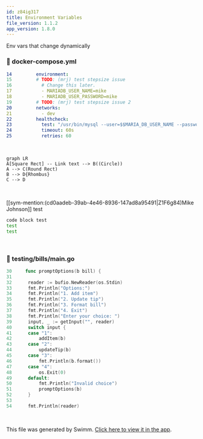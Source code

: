 ```yaml
---
id: z84ig317
title: Environment Variables
file_version: 1.1.2
app_version: 1.8.0
---
```


Env vars that change dynamically
<!-- NOTE-swimm-snippet: the lines below link your snippet to Swimm -->
### 📄 docker-compose.yml
```yaml
14         environment:
15         # TODO: (mrj) test stepsize issue
16           # Change this later.
17           - MARIADB_USER_NAME=mike
18           - MARIADB_USER_PASSWORD=mike
19         # TODO: (mrj) test stepsize issue 2
20         networks:
21           - dev
22         healthcheck:
23           test: "/usr/bin/mysql --user=$$MARIA_DB_USER_NAME --password=$$MARIADB_USER_PASSWORD --execute \"use users\""
24           timeout: 60s
25           retries: 60
```

<br/>

<!--MERMAID {width:100}-->
```mermaid
graph LR
A[Square Rect] -- Link text --> B((Circle))
A --> C(Round Rect)
B --> D{Rhombus}
C --> D
```
<!--MCONTENT {content: "graph LR<br/>\nA\\[Square Rect\\] -- Link text \\-\\-\\> B((Circle))<br/>\nA \\-\\-\\> C(Round Rect)<br/>\nB \\-\\-\\> D{Rhombus}<br/>\nC \\-\\-\\> D"} --->

<br/>

[[sym-mention:(cd0aadeb-39ab-4e46-8936-147ad8a95491|Z1F6g84)Mike Johnson]] test

```bash
code block test
test
test
```

<br/>


<!-- NOTE-swimm-snippet: the lines below link your snippet to Swimm -->
### 📄 testing/bills/main.go
```go
30     func promptOptions(b bill) {
31
32     	reader := bufio.NewReader(os.Stdin)
33     	fmt.Println("Options:")
34     	fmt.Println("1. Add item")
35     	fmt.Println("2. Update tip")
36     	fmt.Println("3. Format bill")
37     	fmt.Println("4. Exit")
38     	fmt.Println("Enter your choice: ")
39     	input, _ := getInput("", reader)
40     	switch input {
41     	case "1":
42     		addItem(b)
43     	case "2":
44     		updateTip(b)
45     	case "3":
46     		fmt.Println(b.format())
47     	case "4":
48     		os.Exit(0)
49     	default:
50     		fmt.Println("Invalid choice")
51     		promptOptions(b)
52     	}
53
54     	fmt.Println(reader)
```

<br/>

This file was generated by Swimm. [Click here to view it in the app](https://app.swimm.io/repos/Z2l0aHViJTNBJTNBZ211ZCUzQSUzQW1pa2Vqazhz/docs/z84ig317).
